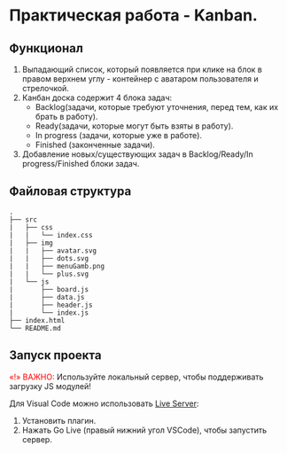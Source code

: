 # Практическая работа - Kanban.

## Функционал

1. Выпадающий список, который появляется при клике на блок в правом верхнем углу - контейнер с аватаром пользователя и стрелочкой.
2. Канбан доска содержит 4 блока задач:
    - Backlog(задачи, которые требуют уточнения, перед тем, как их брать в работу).
    - Ready(задачи, которые могут быть взяты в работу).
    - In progress (задачи, которые уже в работе).
    - Finished (законченные задачи).
3. Добавление новых/существующих задач в Backlog/Ready/In progress/Finished блоки задач.

## Файловая структура
```
.
├── src
|   ├── css
|   |   └── index.css
|   ├── img
|   |   ├── avatar.svg
|   |   ├── dots.svg
|   |   ├── menuGamb.png
|   |   └── plus.svg
|   └── js
|       ├── board.js
|       ├── data.js
|       ├── header.js
|       └── index.js
├── index.html
└── README.md
```

## Запуск проекта
<span style="color:red">«!» ВАЖНО:</span> Используйте локальный сервер, чтобы поддерживать загрузку JS модулей!

Для Visual Code можно использовать [Live Server](https://marketplace.visualstudio.com/items?itemName=ritwickdey.LiveServer):
1. Установить плагин.
2. Нажать Go Live (правый нижний угол VSCode), чтобы запустить сервер.